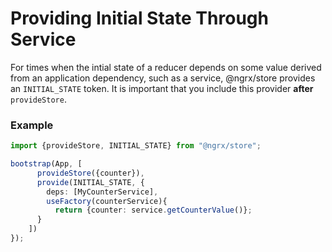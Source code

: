 # Providing Initial State Through Service
For times when the intial state of a reducer depends on some value derived from an application dependency, such as a service, @ngrx/store provides an `INITIAL_STATE` token. It is important that you include this provider __after__ `provideStore`.

### Example
```ts
import {provideStore, INITIAL_STATE} from "@ngrx/store";

bootstrap(App, [
      provideStore({counter}),
      provide(INITIAL_STATE, {
        deps: [MyCounterService],
        useFactory(counterService){
          return {counter: service.getCounterValue()};
      }
    ])
});
```